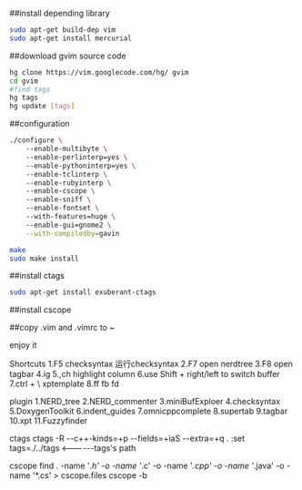 ##install depending library

``` bash
sudo apt-get build-dep vim
sudo apt-get install mercurial
```

##download gvim source code

``` bash
hg clone https://vim.googlecode.com/hg/ gvim
cd gvim 
#find tags 
hg tags 
hg update [tags]
```

##configuration

``` bash
./configure \  
	--enable-multibyte \  
	--enable-perlinterp=yes \  
	--enable-pythoninterp=yes \  
	--enable-tclinterp \  
	--enable-rubyinterp \  
	--enable-cscope \  
	--enable-sniff \  
	--enable-fontset \  
	--with-features=huge \  
	--enable-gui=gnome2 \
	--with-compiledby=gavin

make
sudo make install
```
##install ctags

``` bash
sudo apt-get install exuberant-ctags
```

##install cscope

##copy .vim and .vimrc to ~

enjoy it

Shortcuts
1.F5 checksyntax 运行checksyntax 
2.F7 open nerdtree 
3.F8 open tagbar
4.<leader>ig 
5.,ch highlight column
6.use Shift + right/left to switch buffer
7.ctrl + \ xptemplate
8.<leader>ff <leader>fb <leader>fd

plugin
1.NERD_tree
2.NERD_commenter
3.miniBufExploer
4.checksyntax
5.DoxygenToolkit
6.indent_guides
7.omnicppcomplete
8.supertab
9.tagbar
10.xpt
11.Fuzzyfinder

ctags
ctags -R --c++-kinds=+p --fields=+iaS --extra=+q .
:set tags=./../tags  <------tags's path

cscope
find . -name '*.h' -o -name '*.c' -o -name '*.cpp' -o -name '*.java' -o -name '*.cs' > cscope.files
cscope -b

